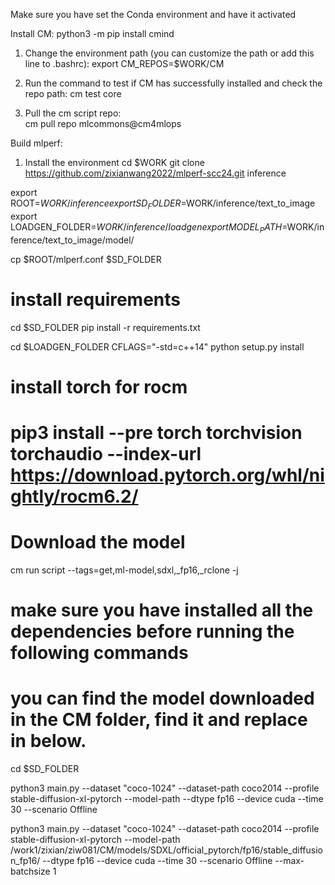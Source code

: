 Make sure you have set the Conda environment and have it activated


Install CM:
python3 -m pip install cmind

	
1. Change the environment path (you can customize the path or add this line to .bashrc):
export CM_REPOS=$WORK/CM 


2. Run the command to test if CM has successfully installed and check the repo path:
cm test core


3. Pull the cm script repo:	 
cm pull repo mlcommons@cm4mlops




Build mlperf:
1. Install the environment
cd $WORK
git clone https://github.com/zixianwang2022/mlperf-scc24.git inference 

export ROOT=$WORK/inference
export SD_FOLDER=$WORK/inference/text_to_image
export LOADGEN_FOLDER=$WORK/inference/loadgen
export MODEL_PATH=$WORK/inference/text_to_image/model/

cp $ROOT/mlperf.conf $SD_FOLDER

# install requirements
cd $SD_FOLDER
pip install -r requirements.txt

cd $LOADGEN_FOLDER
CFLAGS="-std=c++14" python setup.py install

# install torch for rocm 
<!-- pip uninstall torch
pip install --pre torch torchvision torchaudio --extra-index-url https://download.pytorch.org/whl/nightly/rocm5.2/ -->

<!-- # The above wasn’t working for some people, so this is an alternative -->
# pip3 install --pre torch torchvision torchaudio --index-url https://download.pytorch.org/whl/nightly/rocm6.2/

# Download the model
cm run script --tags=get,ml-model,sdxl,_fp16,_rclone -j

# make sure you have installed all the dependencies before running the following commands
# you can find the model downloaded in the CM folder, find it and replace <model path> in below.

cd $SD_FOLDER

python3 main.py --dataset "coco-1024" --dataset-path coco2014 --profile stable-diffusion-xl-pytorch --model-path <model path> --dtype fp16 --device cuda --time 30 --scenario Offline





python3 main.py --dataset "coco-1024" --dataset-path coco2014 --profile stable-diffusion-xl-pytorch --model-path /work1/zixian/ziw081/CM/models/SDXL/official_pytorch/fp16/stable_diffusion_fp16/ --dtype fp16 --device cuda --time 30 --scenario Offline  --max-batchsize 1 

